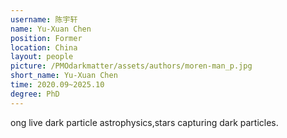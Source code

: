 ```yaml
---
username: 陈宇轩
name: Yu-Xuan Chen
position: Former
location: China
layout: people
picture: /PMOdarkmatter/assets/authors/moren-man_p.jpg
short_name: Yu-Xuan Chen
time: 2020.09~2025.10
degree: PhD
---
```


ong live dark particle astrophysics,stars capturing dark particles.
